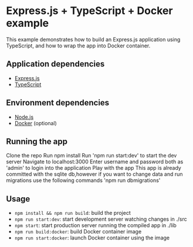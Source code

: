 # Express.js + TypeScript + Docker example

This example demonstrates how to build an Express.js application using TypeScript, and how to wrap the app into Docker container.

## Application dependencies

- [Express.js](https://expressjs.com)
- [TypeScript](https://www.typescriptlang.org)

## Environment dependencies

- [Node.js](nodejs.org)
- [Docker](https://store.docker.com/search?offering=community&type=edition) (optional)

## Running the app

Clone the repo
Run npm install
Run 'npm run start:dev' to start the dev server
Navigate to localhost:3000
Enter username and password both as 'admin' to login into the application
Play with the app
This app is already committed with the sqlite db,however if you want to change data 
and run migrations use the following commands 'npm run dbmigrations'
## Usage

- `npm install && npm run build`: build the project
- `npm run start:dev`: start development server watching changes in ./src
- `npm start`: start production server running the compiled app in ./lib
- `npm run build:docker`: build Docker container image
- `npm run start:docker`: launch Docker container using the image